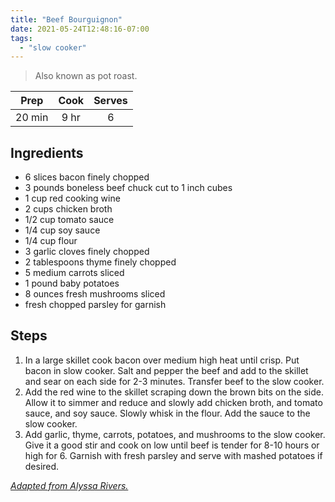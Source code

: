 ```yaml
---
title: "Beef Bourguignon"
date: 2021-05-24T12:48:16-07:00
tags:
  - "slow cooker"
---
```


> Also known as pot roast.

| Prep | Cook | Serves |
| :----: | :----: | :----: |
| 20 min | 9 hr | 6 |

## Ingredients

- 6 slices bacon finely chopped
- 3 pounds boneless beef chuck cut to 1 inch cubes
- 1 cup red cooking wine
- 2 cups chicken broth
- 1/2 cup tomato sauce
- 1/4 cup soy sauce
- 1/4 cup flour
- 3 garlic cloves finely chopped
- 2 tablespoons thyme finely chopped
- 5 medium carrots sliced
- 1 pound baby potatoes
- 8 ounces fresh mushrooms sliced
- fresh chopped parsley for garnish

## Steps

1. In a large skillet cook bacon over medium high heat until crisp. Put bacon in slow cooker. Salt and pepper the beef and add to the skillet and sear on each side for 2-3 minutes. Transfer beef to the slow cooker.
2. Add the red wine to the skillet scraping down the brown bits on the side. Allow it to simmer and reduce and slowly add chicken broth, and tomato sauce, and soy sauce. Slowly whisk in the flour. Add the sauce to the slow cooker.
3. Add garlic, thyme, carrots, potatoes, and mushrooms to the slow cooker. Give it a good stir and cook on low until beef is tender for 8-10 hours or high for 6. Garnish with fresh parsley and serve with mashed potatoes if desired.

_[Adapted from Alyssa Rivers.](https://therecipecritic.com/slow-cooker-beef-bourguignon/)_
